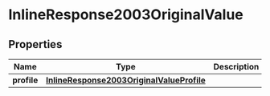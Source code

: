 
# InlineResponse2003OriginalValue

## Properties
Name | Type | Description | Notes
------------ | ------------- | ------------- | -------------
**profile** | [**InlineResponse2003OriginalValueProfile**](InlineResponse2003OriginalValueProfile.md) |  |  [optional]



